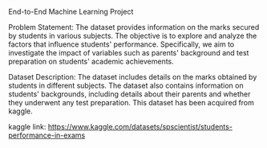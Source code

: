 End-to-End Machine Learning Project

Problem Statement:
The dataset provides information on the marks secured by students in various subjects. The objective is to explore and analyze the factors that influence students' performance. Specifically, we aim to investigate the impact of variables such as parents' background and test preparation on students' academic achievements.

Dataset Description:
The dataset includes details on the marks obtained by students in different subjects. The dataset also contains information on students' backgrounds, including details about their parents and whether they underwent any test preparation. This dataset has been acquired from kaggle.

kaggle link: https://www.kaggle.com/datasets/spscientist/students-performance-in-exams
